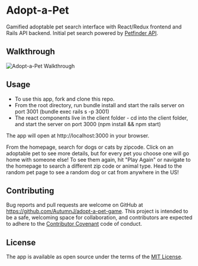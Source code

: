 # Adopt-a-Pet

Gamified adoptable pet search interface with React/Redux frontend and Rails API backend. Initial pet search powered by [Petfinder API](https://www.petfinder.com/developers/api-docs). 

## Walkthrough

![Adopt-a-Pet Walkthrough](./public/walkthrough.gif)

## Usage

* To use this app, fork and clone this repo.
* From the root directory, run bundle install and start the rails server on port 3001 (bundle exec rails s -p 3001)
* The react components live in the client folder - cd into the client folder, and start the server on port 3000 (npm install && npm start)

The app will open at http://localhost:3000 in your browser. 

From the homepage, search for dogs or cats by zipcode. Click on an adoptable pet to see more details, but for every pet you choose one will go home with someone else! To see them again, hit "Play Again" or navigate to the homepage to search a different zip code or animal type. Head to the random pet page to see a random dog or cat from anywhere in the US!

## Contributing

Bug reports and pull requests are welcome on GitHub at https://github.com/AutumnJ/adopt-a-pet-game. This project is intended to be a safe, welcoming space for collaboration, and contributors are expected to adhere to the [Contributor Covenant](http://contributor-covenant.org) code of conduct.

## License

The app is available as open source under the terms of the [MIT License](https://github.com/AutumnJ/adopt-a-pet-game/blob/master/LICENSE.md).
